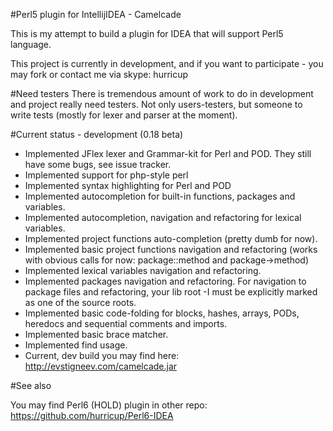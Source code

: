 #Perl5 plugin for IntellijIDEA - Camelcade

This is my attempt to build a plugin for IDEA that will support Perl5 language.

This project is currently in development, and if you want to participate - you may fork or contact me via skype: hurricup

#Need testers
There is tremendous amount of work to do in development and project really need testers. Not only users-testers, but someone
to write tests (mostly for lexer and parser at the moment).

#Current status - development (0.18 beta)

* Implemented JFlex lexer and Grammar-kit for Perl and POD. They still have some bugs, see issue tracker.
* Implemented support for php-style perl <? ... ?>
* Implemented syntax highlighting for Perl and POD
* Implemented autocompletion for built-in functions, packages and variables.
* Implemented autocompletion, navigation and refactoring for lexical variables.
* Implemented project functions auto-completion (pretty dumb for now). 
* Implemented basic project functions navigation and refactoring (works with obvious calls for now: package::method and package->method)
* Implemented lexical variables navigation and refactoring.
* Implemented packages navigation and refactoring. For navigation to package files and refactoring, your lib root -I must be explicitly marked as one of the source roots.
* Implemented basic code-folding for blocks, hashes, arrays, PODs, heredocs and sequential comments and imports.
* Implemented basic brace matcher.
* Implemented find usage. 
* Current, dev build you may find here: http://evstigneev.com/camelcade.jar

#See also

You may find Perl6 (HOLD) plugin in other repo: https://github.com/hurricup/Perl6-IDEA